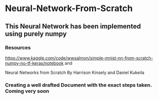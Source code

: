 # Neural-Network-From-Scratch

## This Neural Network has been implemented using purely numpy 
### Resources 
https://www.kaggle.com/code/wwsalmon/simple-mnist-nn-from-scratch-numpy-no-tf-keras/notebook and 


Neural Networks from Scratch By Harrison Kinsely and Daniel Kukeila 


### Creating a well drafted Document with the exact steps taken. Coming very soon
